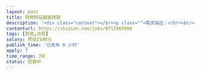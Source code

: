 ```yaml
---                
layout: post       
title: 购物网站数据爬取           
description: '<div class="content"></br><p class="">需求描述：</br><br/>爬取购物网站的单一商品类型（如：手机）的商品信息。语言：python。需要有动态IP有反爬策略。必须条件：大量数据爬取经验。时间：3天。交付内容：爬取的代码，以及爬取的结果（约50w条数据）。需要自备动态ip和服务器资源（可酌情报销）</p></br></div>'     
contenturl: https://shixian.com/jobs/0712869960      
tags: [其他,远程]            
salary: 预估1500元          
publish_time: '已发布 9 小时'         
apply: 7                   
time_range: 3天              
status: 招募中                  
---                 
```

